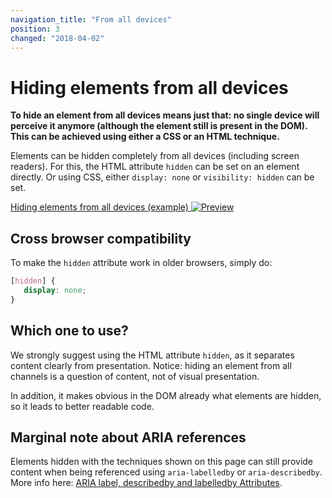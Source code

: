 ```yaml
---
navigation_title: "From all devices"
position: 3
changed: "2018-04-02"
---
```


# Hiding elements from all devices

**To hide an element from all devices means just that: no single device will perceive it anymore (although the element still is present in the DOM). This can be achieved using either a CSS or an HTML technique.**

Elements can be hidden completely from all devices (including screen readers). For this, the HTML attribute `hidden` can be set on an element directly. Or using CSS, either `display: none` or `visibility: hidden` can be set.

[Hiding elements from all devices (example) ![Preview](_examples/_preview.png)](_examples/hiding-elements-from-all-devices)

## Cross browser compatibility

To make the `hidden` attribute work in older browsers, simply do:

```css
[hidden] {
   display: none;
}
```

## Which one to use?

We strongly suggest using the HTML attribute `hidden`, as it separates content clearly from presentation. Notice: hiding an element from all channels is a question of content, not of visual presentation.

In addition, it makes obvious in the DOM already what elements are hidden, so it leads to better readable code.

## Marginal note about ARIA references

Elements hidden with the techniques shown on this page can still provide content when being referenced using `aria-labelledby` or `aria-describedby`. More info here: [ARIA label, describedby and labelledby Attributes](/examples/sensible-usage-of-aria-roles-and-attributes/aria-label-describedby-and-labelledby-attributes).